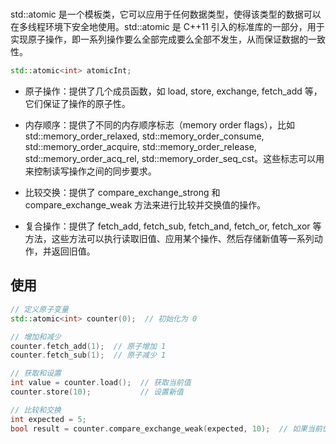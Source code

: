 # <atomic>

std::atomic 是一个模板类，它可以应用于任何数据类型，使得该类型的数据可以在多线程环境下安全地使用。std::atomic 是 C++11 引入的标准库的一部分，用于实现原子操作，即一系列操作要么全部完成要么全部不发生，从而保证数据的一致性。

```cpp
std::atomic<int> atomicInt;
```

+ 原子操作：提供了几个成员函数，如 load, store, exchange, fetch_add 等，它们保证了操作的原子性。

+ 内存顺序：提供了不同的内存顺序标志（memory order flags），比如 std::memory_order_relaxed, std::memory_order_consume, std::memory_order_acquire, std::memory_order_release, std::memory_order_acq_rel, std::memory_order_seq_cst。这些标志可以用来控制读写操作之间的同步要求。

+ 比较交换：提供了 compare_exchange_strong 和 compare_exchange_weak 方法来进行比较并交换值的操作。

+ 复合操作：提供了 fetch_add, fetch_sub, fetch_and, fetch_or, fetch_xor 等方法，这些方法可以执行读取旧值、应用某个操作、然后存储新值等一系列动作，并返回旧值。

## 使用
```cpp
// 定义原子变量
std::atomic<int> counter(0);  // 初始化为 0

// 增加和减少
counter.fetch_add(1);  // 原子增加 1
counter.fetch_sub(1);  // 原子减少 1

// 获取和设置
int value = counter.load();  // 获取当前值
counter.store(10);           // 设置新值

// 比较和交换
int expected = 5;
bool result = counter.compare_exchange_weak(expected, 10);  // 如果当前值等于 expected，则设置为 10
```













